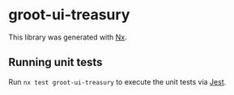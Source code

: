 # groot-ui-treasury

This library was generated with [Nx](https://nx.dev).

## Running unit tests

Run `nx test groot-ui-treasury` to execute the unit tests via [Jest](https://jestjs.io).
